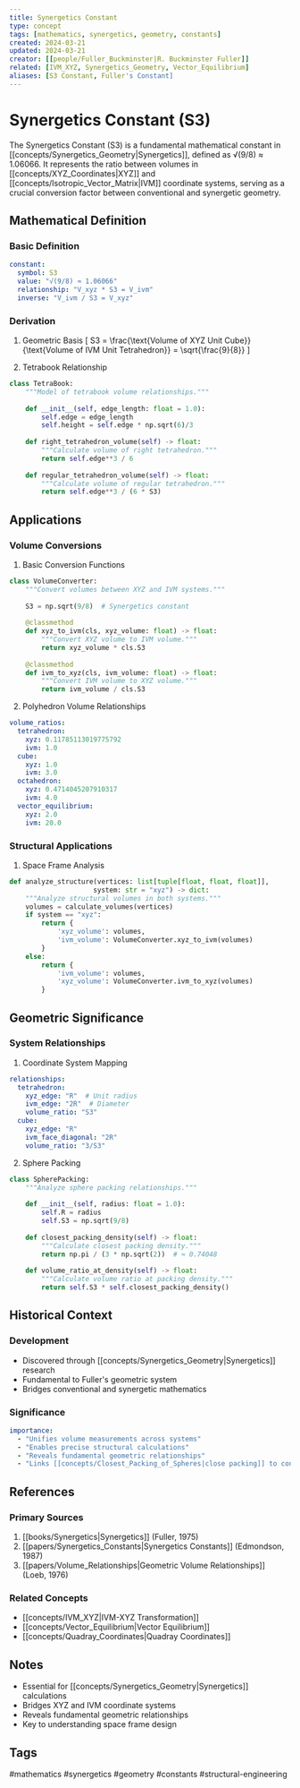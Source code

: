 ```yaml
---
title: Synergetics Constant
type: concept
tags: [mathematics, synergetics, geometry, constants]
created: 2024-03-21
updated: 2024-03-21
creator: [[people/Fuller_Buckminster|R. Buckminster Fuller]]
related: [IVM_XYZ, Synergetics_Geometry, Vector_Equilibrium]
aliases: [S3 Constant, Fuller's Constant]
---
```


# Synergetics Constant (S3)

The Synergetics Constant (S3) is a fundamental mathematical constant in [[concepts/Synergetics_Geometry|Synergetics]], defined as √(9/8) ≈ 1.06066. It represents the ratio between volumes in [[concepts/XYZ_Coordinates|XYZ]] and [[concepts/Isotropic_Vector_Matrix|IVM]] coordinate systems, serving as a crucial conversion factor between conventional and synergetic geometry.

## Mathematical Definition

### Basic Definition
```yaml
constant:
  symbol: S3
  value: "√(9/8) ≈ 1.06066"
  relationship: "V_xyz * S3 = V_ivm"
  inverse: "V_ivm / S3 = V_xyz"
```

### Derivation

1. Geometric Basis
\[
S3 = \frac{\text{Volume of XYZ Unit Cube}}{\text{Volume of IVM Unit Tetrahedron}} = \sqrt{\frac{9}{8}}
\]

2. Tetrabook Relationship
```python
class TetraBook:
    """Model of tetrabook volume relationships."""
    
    def __init__(self, edge_length: float = 1.0):
        self.edge = edge_length
        self.height = self.edge * np.sqrt(6)/3
        
    def right_tetrahedron_volume(self) -> float:
        """Calculate volume of right tetrahedron."""
        return self.edge**3 / 6
        
    def regular_tetrahedron_volume(self) -> float:
        """Calculate volume of regular tetrahedron."""
        return self.edge**3 / (6 * S3)
```

## Applications

### Volume Conversions

1. Basic Conversion Functions
```python
class VolumeConverter:
    """Convert volumes between XYZ and IVM systems."""
    
    S3 = np.sqrt(9/8)  # Synergetics constant
    
    @classmethod
    def xyz_to_ivm(cls, xyz_volume: float) -> float:
        """Convert XYZ volume to IVM volume."""
        return xyz_volume * cls.S3
    
    @classmethod
    def ivm_to_xyz(cls, ivm_volume: float) -> float:
        """Convert IVM volume to XYZ volume."""
        return ivm_volume / cls.S3
```

2. Polyhedron Volume Relationships
```yaml
volume_ratios:
  tetrahedron:
    xyz: 0.11785113019775792
    ivm: 1.0
  cube:
    xyz: 1.0
    ivm: 3.0
  octahedron:
    xyz: 0.4714045207910317
    ivm: 4.0
  vector_equilibrium:
    xyz: 2.0
    ivm: 20.0
```

### Structural Applications

1. Space Frame Analysis
```python
def analyze_structure(vertices: list[tuple[float, float, float]], 
                     system: str = "xyz") -> dict:
    """Analyze structural volumes in both systems."""
    volumes = calculate_volumes(vertices)
    if system == "xyz":
        return {
            'xyz_volume': volumes,
            'ivm_volume': VolumeConverter.xyz_to_ivm(volumes)
        }
    else:
        return {
            'ivm_volume': volumes,
            'xyz_volume': VolumeConverter.ivm_to_xyz(volumes)
        }
```

## Geometric Significance

### System Relationships

1. Coordinate System Mapping
```yaml
relationships:
  tetrahedron:
    xyz_edge: "R"  # Unit radius
    ivm_edge: "2R"  # Diameter
    volume_ratio: "S3"
  cube:
    xyz_edge: "R"
    ivm_face_diagonal: "2R"
    volume_ratio: "3/S3"
```

2. Sphere Packing
```python
class SpherePacking:
    """Analyze sphere packing relationships."""
    
    def __init__(self, radius: float = 1.0):
        self.R = radius
        self.S3 = np.sqrt(9/8)
        
    def closest_packing_density(self) -> float:
        """Calculate closest packing density."""
        return np.pi / (3 * np.sqrt(2))  # ≈ 0.74048
        
    def volume_ratio_at_density(self) -> float:
        """Calculate volume ratio at packing density."""
        return self.S3 * self.closest_packing_density()
```

## Historical Context

### Development
- Discovered through [[concepts/Synergetics_Geometry|Synergetics]] research
- Fundamental to Fuller's geometric system
- Bridges conventional and synergetic mathematics

### Significance
```yaml
importance:
  - "Unifies volume measurements across systems"
  - "Enables precise structural calculations"
  - "Reveals fundamental geometric relationships"
  - "Links [[concepts/Closest_Packing_of_Spheres|close packing]] to conventional geometry"
```

## References

### Primary Sources
1. [[books/Synergetics|Synergetics]] (Fuller, 1975)
2. [[papers/Synergetics_Constants|Synergetics Constants]] (Edmondson, 1987)
3. [[papers/Volume_Relationships|Geometric Volume Relationships]] (Loeb, 1976)

### Related Concepts
- [[concepts/IVM_XYZ|IVM-XYZ Transformation]]
- [[concepts/Vector_Equilibrium|Vector Equilibrium]]
- [[concepts/Quadray_Coordinates|Quadray Coordinates]]

## Notes
- Essential for [[concepts/Synergetics_Geometry|Synergetics]] calculations
- Bridges XYZ and IVM coordinate systems
- Reveals fundamental geometric relationships
- Key to understanding space frame design

## Tags
#mathematics #synergetics #geometry #constants #structural-engineering 
